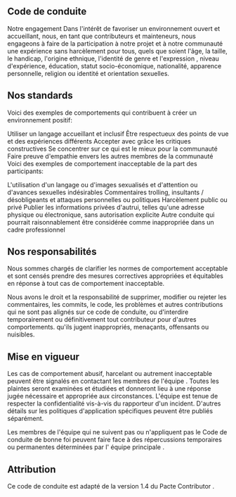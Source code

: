 Code de conduite
----------------

Notre engagement
Dans l'intérêt de favoriser un environnement ouvert et accueillant, nous, en tant que contributeurs et mainteneurs, nous engageons à faire de la participation à notre projet et à notre communauté une expérience sans harcèlement pour tous, quels que soient l'âge, la taille, le handicap, l'origine ethnique, l'identité de genre et l'expression , niveau d'expérience, éducation, statut socio-économique, nationalité, apparence personnelle, religion ou identité et orientation sexuelles.

Nos standards
-------------

Voici des exemples de comportements qui contribuent à créer un environnement positif:

Utiliser un langage accueillant et inclusif
Être respectueux des points de vue et des expériences différents
Accepter avec grâce les critiques constructives
Se concentrer sur ce qui est le mieux pour la communauté
Faire preuve d'empathie envers les autres membres de la communauté
Voici des exemples de comportement inacceptable de la part des participants:

L'utilisation d'un langage ou d'images sexualisés et d'attention ou d'avances sexuelles indésirables
Commentaires trolling, insultants / désobligeants et attaques personnelles ou politiques
Harcèlement public ou privé
Publier les informations privées d'autrui, telles qu'une adresse physique ou électronique, sans autorisation explicite
Autre conduite qui pourrait raisonnablement être considérée comme inappropriée dans un cadre professionnel

Nos responsabilités
-------------------

Nous sommes chargés de clarifier les normes de comportement acceptable et sont censés prendre des mesures correctives appropriées et équitables en réponse à tout cas de comportement inacceptable.

Nous avons le droit et la responsabilité de supprimer, modifier ou rejeter les commentaires, les commits, le code, les problèmes et autres contributions qui ne sont pas alignés sur ce code de conduite, ou d'interdire temporairement ou définitivement tout contributeur pour d'autres comportements. qu'ils jugent inappropriés, menaçants, offensants ou nuisibles.

Mise en vigueur
---------------

Les cas de comportement abusif, harcelant ou autrement inacceptable peuvent être signalés en contactant les membres de l'équipe . Toutes les plaintes seront examinées et étudiées et donneront lieu à une réponse jugée nécessaire et appropriée aux circonstances. L'équipe est tenue de respecter la confidentialité vis-à-vis du rapporteur d'un incident. D'autres détails sur les politiques d'application spécifiques peuvent être publiés séparément.

Les membres de l'équipe qui ne suivent pas ou n'appliquent pas le Code de conduite de bonne foi peuvent faire face à des répercussions temporaires ou permanentes déterminées par l' équipe principale .

Attribution
-----------

Ce code de conduite est adapté de la version 1.4 du Pacte Contributor .
